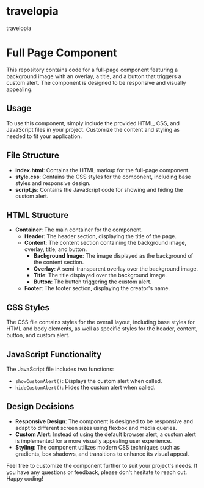 # travelopia
travelopia

# Full Page Component

This repository contains code for a full-page component featuring a background image with an overlay, a title, and a button that triggers a custom alert. The component is designed to be responsive and visually appealing.

## Usage

To use this component, simply include the provided HTML, CSS, and JavaScript files in your project. Customize the content and styling as needed to fit your application.

## File Structure

- **index.html**: Contains the HTML markup for the full-page component.
- **style.css**: Contains the CSS styles for the component, including base styles and responsive design.
- **script.js**: Contains the JavaScript code for showing and hiding the custom alert.

## HTML Structure

- **Container**: The main container for the component.
  - **Header**: The header section, displaying the title of the page.
  - **Content**: The content section containing the background image, overlay, title, and button.
    - **Background Image**: The image displayed as the background of the content section.
    - **Overlay**: A semi-transparent overlay over the background image.
    - **Title**: The title displayed over the background image.
    - **Button**: The button triggering the custom alert.
  - **Footer**: The footer section, displaying the creator's name.

## CSS Styles

The CSS file contains styles for the overall layout, including base styles for HTML and body elements, as well as specific styles for the header, content, button, and custom alert.

## JavaScript Functionality

The JavaScript file includes two functions:
- `showCustomAlert()`: Displays the custom alert when called.
- `hideCustomAlert()`: Hides the custom alert when called.

## Design Decisions

- **Responsive Design**: The component is designed to be responsive and adapt to different screen sizes using flexbox and media queries.
- **Custom Alert**: Instead of using the default browser alert, a custom alert is implemented for a more visually appealing user experience.
- **Styling**: The component utilizes modern CSS techniques such as gradients, box shadows, and transitions to enhance its visual appeal.

Feel free to customize the component further to suit your project's needs. If you have any questions or feedback, please don't hesitate to reach out. Happy coding!
